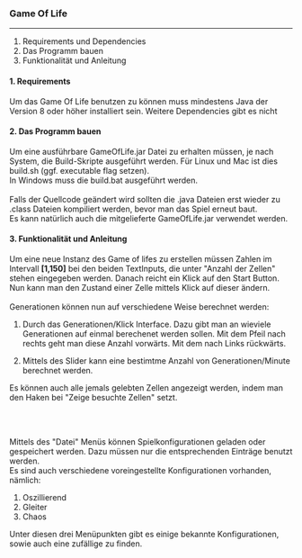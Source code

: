 ### Game Of Life
___________________

1. Requirements und Dependencies
2. Das Programm bauen
3. Funktionalität und Anleitung

#### 1. Requirements
Um das Game Of Life benutzen zu können muss mindestens Java der Version 8 oder 
höher installiert sein. Weitere Dependencies gibt es nicht

#### 2. Das Programm bauen

Um eine ausführbare GameOfLife.jar Datei zu erhalten müssen, je nach System, die Build-Skripte 
ausgeführt werden. Für Linux und Mac ist dies build.sh (ggf. executable flag setzen).<br>
In Windows muss die build.bat ausgeführt werden.<br>
<br>
Falls der Quellcode geändert wird sollten die .java Dateien erst wieder zu .class Dateien kompiliert werden, bevor
man das Spiel erneut baut.
<br>
Es kann natürlich auch die mitgelieferte GameOfLife.jar verwendet werden.
<br>
#### 3. Funktionalität und Anleitung

Um eine neue Instanz des Game of lifes zu erstellen müssen Zahlen im Intervall **[1,150]** bei den
beiden TextInputs, die unter "Anzahl der Zellen" stehen eingegeben werden. 
Danach reicht ein Klick auf den Start Button. Nun kann man 
den Zustand einer Zelle mittels Klick auf dieser ändern.
<br>
<br>
Generationen können nun auf verschiedene Weise berechnet werden: <br>
1. Durch das Generationen/Klick Interface. Dazu gibt man an wieviele Generationen auf einmal berechenet
werden sollen. Mit dem Pfeil nach rechts geht man diese Anzahl vorwärts. Mit dem nach Links rückwärts.

2. Mittels des Slider kann eine bestimtme Anzahl von Generationen/Minute berechnet werden.

Es können auch alle jemals gelebten Zellen angezeigt werden, indem man den Haken bei 
"Zeige besuchte Zellen" setzt.

<br>
<br>

Mittels des "Datei" Menüs können Spielkonfigurationen geladen oder gespeichert werden. Dazu müssen nur die 
entsprechenden Einträge benutzt werden. 
<br>
Es sind auch verschiedene voreingestellte Konfigurationen vorhanden, nämlich:
1. Oszillierend
2. Gleiter
3. Chaos

Unter diesen drei Menüpunkten gibt es einige bekannte Konfigurationen, sowie auch eine zufällige zu finden.





